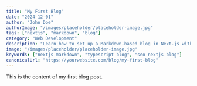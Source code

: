 ```yaml
---
title: "My First Blog"
date: "2024-12-01"
author: "John Doe"
authorImage: "/images/placeholder/placeholder-image.jpg"
tags: ["nextjs", "markdown", "blog"]
category: "Web Development"
description: "Learn how to set up a Markdown-based blog in Next.js with TypeScript and optimize it for SEO."
image: "/images/placeholder/placeholder-image.jpg"
keywords: ["nextjs markdown", "typescript blog", "seo nextjs blog"]
canonicalUrl: "https://yourwebsite.com/blog/my-first-blog"
---
```


This is the content of my first blog post.
